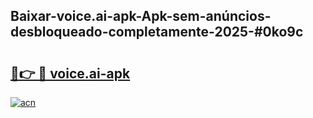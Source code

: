 ## Baixar-voice.ai-apk-Apk-sem-anúncios-desbloqueado-completamente-2025-#0ko9c

# <h2><a href="https://ainizakaria.my?title=voice.ai-apk&ref=22M">🔗👉 🔴 voice.ai-apk</a></h2>

[![acn](https://github.com/user-attachments/assets/0f9c940e-d8b0-45ae-aac7-cd30a18b3e1c)](https://ainizakaria.my?title=voice.ai-apk&ref=22M)

